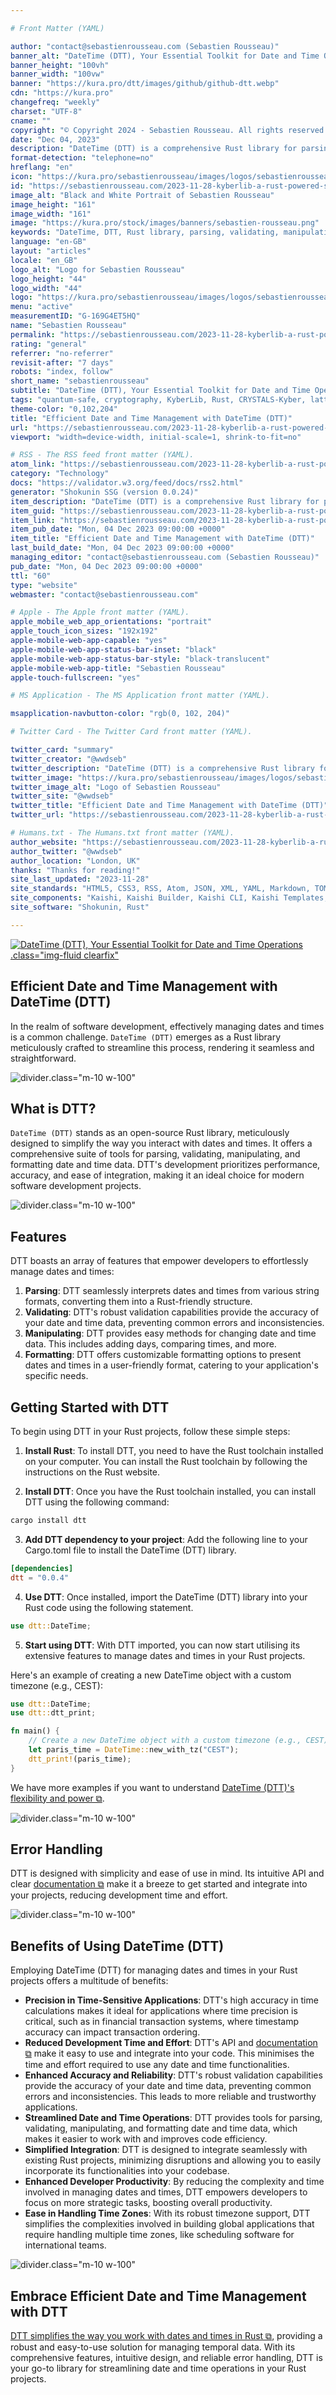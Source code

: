```yaml
---

# Front Matter (YAML)

author: "contact@sebastienrousseau.com (Sebastien Rousseau)"
banner_alt: "DateTime (DTT), Your Essential Toolkit for Date and Time Operations."
banner_height: "100vh"
banner_width: "100vw"
banner: "https://kura.pro/dtt/images/github/github-dtt.webp"
cdn: "https://kura.pro"
changefreq: "weekly"
charset: "UTF-8"
cname: ""
copyright: "© Copyright 2024 - Sebastien Rousseau. All rights reserved."
date: "Dec 04, 2023"
description: "DateTime (DTT) is a comprehensive Rust library for parsing, validating, manipulating, and formatting dates and times. It offers a high level of precision and a wide range of functionalities."
format-detection: "telephone=no"
hreflang: "en"
icon: "https://kura.pro/sebastienrousseau/images/logos/sebastienrousseau.svg"
id: "https://sebastienrousseau.com/2023-11-28-kyberlib-a-rust-powered-shield-against-quantum-threats/index.html"
image_alt: "Black and White Portrait of Sebastien Rousseau"
image_height: "161"
image_width: "161"
image: "https://kura.pro/stock/images/banners/sebastien-rousseau.png"
keywords: "DateTime, DTT, Rust library, parsing, validating, manipulating, formatting, dates, times"
language: "en-GB"
layout: "articles"
locale: "en_GB"
logo_alt: "Logo for Sebastien Rousseau"
logo_height: "44"
logo_width: "44"
logo: "https://kura.pro/sebastienrousseau/images/logos/sebastienrousseau.webp"
menu: "active"
measurementID: "G-169G4ET5HQ"
name: "Sebastien Rousseau"
permalink: "https://sebastienrousseau.com/2023-11-28-kyberlib-a-rust-powered-shield-against-quantum-threats/index.html"
rating: "general"
referrer: "no-referrer"
revisit-after: "7 days"
robots: "index, follow"
short_name: "sebastienrousseau"
subtitle: "DateTime (DTT), Your Essential Toolkit for Date and Time Operations."
tags: "quantum-safe, cryptography, KyberLib, Rust, CRYSTALS-Kyber, lattice-based, NIST, standardization, KEM, digital signatures, lightweight, hash-based, Kyber512, Kyber768, Kyber1024, security, efficiency, versatility, no-std, memory safety, system-level, embedded, WebAssembly, web"
theme-color: "0,102,204"
title: "Efficient Date and Time Management with DateTime (DTT)"
url: "https://sebastienrousseau.com/2023-11-28-kyberlib-a-rust-powered-shield-against-quantum-threats/index.html"
viewport: "width=device-width, initial-scale=1, shrink-to-fit=no"

# RSS - The RSS feed front matter (YAML).
atom_link: "https://sebastienrousseau.com/2023-11-28-kyberlib-a-rust-powered-shield-against-quantum-threats/rss.xml"
category: "Technology"
docs: "https://validator.w3.org/feed/docs/rss2.html"
generator: "Shokunin SSG (version 0.0.24)"
item_description: "DateTime (DTT) is a comprehensive Rust library for parsing, validating, manipulating, and formatting dates and times. It offers a high level of precision and a wide range of functionalities."
item_guid: "https://sebastienrousseau.com/2023-11-28-kyberlib-a-rust-powered-shield-against-quantum-threats/rss.xml"
item_link: "https://sebastienrousseau.com/2023-11-28-kyberlib-a-rust-powered-shield-against-quantum-threats/rss.xml"
item_pub_date: "Mon, 04 Dec 2023 09:00:00 +0000"
item_title: "Efficient Date and Time Management with DateTime (DTT)"
last_build_date: "Mon, 04 Dec 2023 09:00:00 +0000"
managing_editor: "contact@sebastienrousseau.com (Sebastien Rousseau)"
pub_date: "Mon, 04 Dec 2023 09:00:00 +0000"
ttl: "60"
type: "website"
webmaster: "contact@sebastienrousseau.com"

# Apple - The Apple front matter (YAML).
apple_mobile_web_app_orientations: "portrait"
apple_touch_icon_sizes: "192x192"
apple-mobile-web-app-capable: "yes"
apple-mobile-web-app-status-bar-inset: "black"
apple-mobile-web-app-status-bar-style: "black-translucent"
apple-mobile-web-app-title: "Sebastien Rousseau"
apple-touch-fullscreen: "yes"

# MS Application - The MS Application front matter (YAML).

msapplication-navbutton-color: "rgb(0, 102, 204)"

# Twitter Card - The Twitter Card front matter (YAML).

twitter_card: "summary"
twitter_creator: "@wwdseb"
twitter_description: "DateTime (DTT) is a comprehensive Rust library for parsing, validating, manipulating, and formatting dates and times. It offers a high level of precision and a wide range of functionalities."
twitter_image: "https://kura.pro/sebastienrousseau/images/logos/sebastienrousseau.png"
twitter_image_alt: "Logo of Sebastien Rousseau"
twitter_site: "@wwdseb"
twitter_title: "Efficient Date and Time Management with DateTime (DTT)"
twitter_url: "https://sebastienrousseau.com/2023-11-28-kyberlib-a-rust-powered-shield-against-quantum-threats/index.html"

# Humans.txt - The Humans.txt front matter (YAML).
author_website: "https://sebastienrousseau.com/2023-11-28-kyberlib-a-rust-powered-shield-against-quantum-threats/index.html"
author_twitter: "@wwdseb"
author_location: "London, UK"
thanks: "Thanks for reading!"
site_last_updated: "2023-11-28"
site_standards: "HTML5, CSS3, RSS, Atom, JSON, XML, YAML, Markdown, TOML"
site_components: "Kaishi, Kaishi Builder, Kaishi CLI, Kaishi Templates, Kaishi Themes"
site_software: "Shokunin, Rust"

---
```


[![DateTime (DTT), Your Essential Toolkit for Date and Time Operations](https://kura.pro/dtt/images/github/github-dtt.webp).class=\"img-fluid clearfix\"][01]

## Efficient Date and Time Management with DateTime (DTT)

In the realm of software development, effectively managing dates and times is a common challenge. `DateTime (DTT)` emerges as a Rust library meticulously crafted to streamline this process, rendering it seamless and straightforward.

![divider][divider].class=\"m-10 w-100\"

## What is DTT?

`DateTime (DTT)` stands as an open-source Rust library, meticulously designed to simplify the way you interact with dates and times. It offers a comprehensive suite of tools for parsing, validating, manipulating, and formatting date and time data. DTT's development prioritizes performance, accuracy, and ease of integration, making it an ideal choice for modern software development projects.

![divider][divider].class=\"m-10 w-100\"

## Features

DTT boasts an array of features that empower developers to effortlessly manage dates and times:

1. **Parsing**: DTT seamlessly interprets dates and times from various string formats, converting them into a Rust-friendly structure.
2. **Validating**: DTT's robust validation capabilities provide the accuracy of your date and time data, preventing common errors and inconsistencies.
3. **Manipulating**: DTT provides easy methods for changing date and time data. This includes adding days, comparing times, and more.
4. **Formatting**: DTT offers customizable formatting options to present dates and times in a user-friendly format, catering to your application's specific needs.

## Getting Started with DTT

To begin using DTT in your Rust projects, follow these simple steps:

1. **Install Rust**: To install DTT, you need to have the Rust toolchain installed on your computer. You can install the Rust toolchain by following the instructions on the Rust website.

2. **Install DTT**: Once you have the Rust toolchain installed, you can install DTT using the following command:

```bash
cargo install dtt
```

3. **Add DTT dependency to your project**: Add the following line to your Cargo.toml file to install the DateTime (DTT) library.

```toml
[dependencies]
dtt = "0.0.4"
```

4. **Use DTT**: Once installed, import the DateTime (DTT) library into your Rust code using the following statement.

```rust
use dtt::DateTime;
```

5. **Start using DTT**: With DTT imported, you can now start utilising its extensive features to manage dates and times in your Rust projects.

Here's an example of creating a new DateTime object with a custom timezone (e.g., CEST):

```rust
use dtt::DateTime;
use dtt::dtt_print;

fn main() {
    // Create a new DateTime object with a custom timezone (e.g., CEST)
    let paris_time = DateTime::new_with_tz("CEST");
    dtt_print!(paris_time);
}
```

We have more examples if you want to understand
[DateTime (DTT)'s flexibility and power ⧉][03].

![divider][divider].class=\"m-10 w-100\"

## Error Handling

DTT is designed with simplicity and ease of use in mind. Its intuitive API and clear [documentation ⧉][02] make it a breeze to get started and integrate into your projects, reducing development time and effort.

![divider][divider].class=\"m-10 w-100\"

## Benefits of Using DateTime (DTT)

Employing DateTime (DTT) for managing dates and times in your Rust projects offers a multitude of benefits:

- **Precision in Time-Sensitive Applications**: DTT's high accuracy in time calculations makes it ideal for applications where time precision is critical, such as in financial transaction systems, where timestamp accuracy can impact transaction ordering.
- **Reduced Development Time and Effort**: DTT's API and [documentation ⧉][02] make it easy to use and integrate into your code. This minimises the time and effort required to use any date and time functionalities.
- **Enhanced Accuracy and Reliability**: DTT's robust validation capabilities provide the accuracy of your date and time data, preventing common errors and inconsistencies. This leads to more reliable and trustworthy applications.
- **Streamlined Date and Time Operations**: DTT provides tools for parsing, validating, manipulating, and formatting date and time data, which makes it easier to work with and improves code efficiency.
- **Simplified Integration**: DTT is designed to integrate seamlessly with existing Rust projects, minimizing disruptions and allowing you to easily incorporate its functionalities into your codebase.
- **Enhanced Developer Productivity**: By reducing the complexity and time involved in managing dates and times, DTT empowers developers to focus on more strategic tasks, boosting overall productivity.
- **Ease in Handling Time Zones**: With its robust timezone support, DTT simplifies the complexities involved in building global applications that require handling multiple time zones, like scheduling software for international teams.

![divider][divider].class=\"m-10 w-100\"

## Embrace Efficient Date and Time Management with DTT

[DTT simplifies the way you work with dates and times in Rust ⧉][00], providing a robust and easy-to-use solution for managing temporal data. With its comprehensive features, intuitive design, and reliable error handling, DTT is your go-to library for streamlining date and time operations in your Rust projects.

[00]: https://dttlib.one/getting-started/index.html "Getting Started"
[01]: https://dttlib.one "DateTime (DTT), Your Essential Toolkit for Date and Time Operations"
[02]: https://docs.rs/dtt/latest/dtt/ "DateTime (DTT) Documentation"
[03]: https://github.com/sebastienrousseau/dtt "DateTime (DTT) GitHub Repository"

[divider]: https://kura.pro/common/images/elements/divider.svg "Divider"
